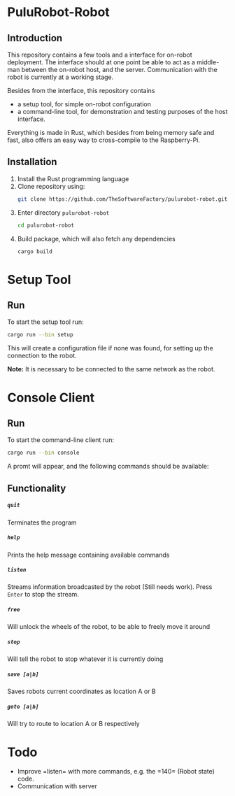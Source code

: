 # PuluRobot-Robot
## Introduction
This repository contains a few tools and a interface for on-robot deployment.
The interface should at one point be able to act as a middle-man between the
on-robot host, and the server. Communication with the robot is currently
at a working stage.

Besides from the interface, this repository contains
 - a setup tool, for simple on-robot configuration
 - a command-line tool, for demonstration and testing purposes of the host
   interface.

Everything is made in Rust, which besides from being memory safe and fast,
also offers an easy way to cross-compile to the Raspberry-Pi.

## Installation

 1. Install the Rust programming language
 2. Clone repository using:
    ```bash
    git clone https://github.com/TheSoftwareFactory/pulurobot-robot.git
    ```
 3. Enter directory `pulurobot-robot`
    ```bash
    cd pulurobot-robot
    ```
 4. Build package, which will also fetch any dependencies
    ```bash
    cargo build
    ```

# Setup Tool
## Run
To start the setup tool run:

```bash
cargo run --bin setup
```

This will create a configuration file if none was found, for setting up the
connection to the robot.

**Note:** It is necessary to be connected to the same network as the robot.

# Console Client
## Run
To start the command-line client run:

```bash
cargo run --bin console
```

A promt will appear, and the following commands should be available:

## Functionality

##### `quit`
Terminates the program

##### `help`
Prints the help message containing available commands

##### `listen`
Streams information broadcasted by the robot (Still needs work). Press `Enter` to stop the stream.

##### `free`
Will unlock the wheels of the robot, to be able to freely move it around

##### `stop`
Will tell the robot to stop whatever it is currently doing

##### `save [a|b]`
Saves robots current coordinates as location A or B

##### `goto [a|b]`
Will try to route to location A or B respectively


# Todo

 - Improve =listen= with more commands, e.g. the =140= (Robot state) code.
 - Communication with server
